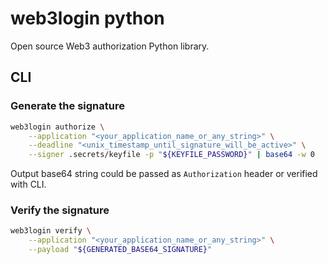 # web3login python

Open source Web3 authorization Python library.

## CLI

### Generate the signature

```bash
web3login authorize \
    --application "<your_application_name_or_any_string>" \
    --deadline "<unix_timestamp_until_signature_will_be_active>" \
    --signer .secrets/keyfile -p "${KEYFILE_PASSWORD}" | base64 -w 0
```

Output base64 string could be passed as `Authorization` header or verified with CLI.

### Verify the signature

```bash
web3login verify \
    --application "<your_application_name_or_any_string>" \
    --payload "${GENERATED_BASE64_SIGNATURE}"
```
